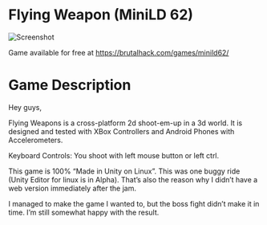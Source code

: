 # Flying Weapon (MiniLD 62)

![Screenshot](https://brutalhack.com/wp-content/uploads/2016/12/flying-weapon.jpg)

Game available for free at https://brutalhack.com/games/minild62/

# Game Description

Hey guys,

Flying Weapons is a cross-platform 2d shoot-em-up in a 3d world.
It is designed and tested with XBox Controllers and Android Phones with Accelerometers.

Keyboard Controls: You shoot with left mouse button or left ctrl.

This game is 100% “Made in Unity on Linux”.
This was one buggy ride (Unity Editor for linux is in Alpha).
That’s also the reason why I didn’t have a web version immediately after the jam.

I managed to make the game I wanted to, but the boss fight didn’t make it in time. I’m still somewhat happy with the result.
